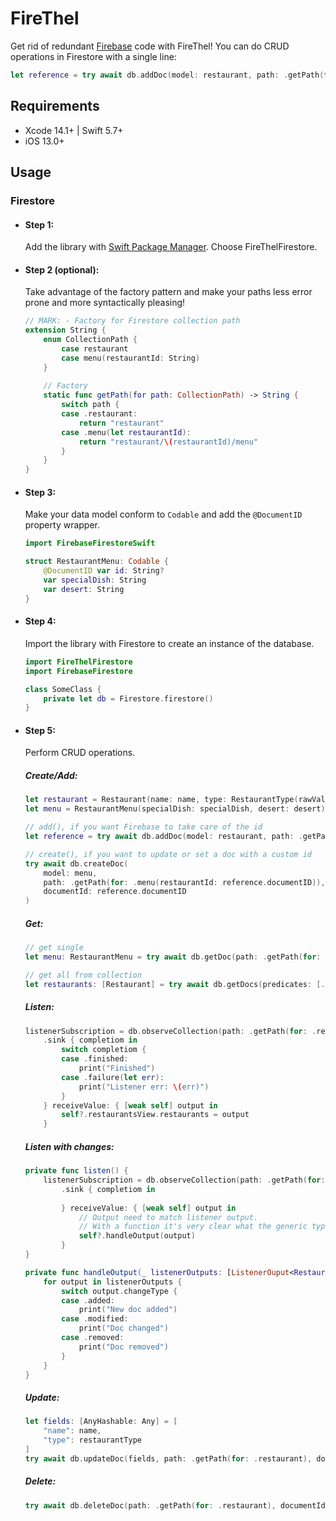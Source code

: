 # FireThel

Get rid of redundant [Firebase](https://github.com/firebase/firebase-ios-sdk)
code
with FireThel! You can do CRUD operations in Firestore with a single line:

```swift
let reference = try await db.addDoc(model: restaurant, path: .getPath(for: .restaurant))
```
## Requirements
* Xcode 14.1+ | Swift 5.7+
* iOS 13.0+

## Usage

### Firestore

* #### Step 1:

    Add the library with [Swift Package Manager](https://www.swift.org/package-manager/). Choose FireThelFirestore.

* #### Step 2 (optional):

    Take advantage of the factory pattern and make your paths less error prone and
more syntactically pleasing!

    ```swift
    // MARK: - Factory for Firestore collection path
    extension String {
        enum CollectionPath {
            case restaurant
            case menu(restaurantId: String)
        }
        
        // Factory
        static func getPath(for path: CollectionPath) -> String {
            switch path {
            case .restaurant:
                return "restaurant"
            case .menu(let restaurantId):
                return "restaurant/\(restaurantId)/menu"
            }
        }
    }
    ```

* #### Step 3:

    Make your data model conform to `Codable` and add the `@DocumentID` property wrapper.  
    
    ```swift
    import FirebaseFirestoreSwift
    
    struct RestaurantMenu: Codable {
        @DocumentID var id: String?
        var specialDish: String
        var desert: String
    }
    ```
 
* #### Step 4: 
    
    Import the library with Firestore to create an instance of the database.

    ```swift
    import FireThelFirestore
    import FirebaseFirestore

    class SomeClass { 
        private let db = Firestore.firestore()
    }
    ```
* #### Step 5:
    
    Perform CRUD operations.

    ##### Create/Add:
    ```swift
    let restaurant = Restaurant(name: name, type: RestaurantType(rawValue: restaurantType)!)
    let menu = RestaurantMenu(specialDish: specialDish, desert: desert)

    // add(), if you want Firebase to take care of the id
    let reference = try await db.addDoc(model: restaurant, path: .getPath(for: .restaurant))

    // create(), if you want to update or set a doc with a custom id
    try await db.createDoc(
        model: menu,
        path: .getPath(for: .menu(restaurantId: reference.documentID)),
        documentId: reference.documentID
    )
    ```

    ##### Get:
    ```swift
    // get single
    let menu: RestaurantMenu = try await db.getDoc(path: .getPath(for: .menu(restaurantId: documentId)), documentId: documentId)

    // get all from collection
    let restaurants: [Restaurant] = try await db.getDocs(predicates: [.limit(to: 5)], path: .getPath(for: .restaurant))
    ```

    ##### Listen:
    ```swift
    listenerSubscription = db.observeCollection(path: .getPath(for: .restaurant), predicates: [.isEqualTo("type", "American")])
        .sink { completiom in
            switch completiom {
            case .finished:
                print("Finished")
            case .failure(let err):
                print("Listener err: \(err)")
            }
        } receiveValue: { [weak self] output in
            self?.restaurantsView.restaurants = output
        }

    ```

    ##### Listen with changes:
    ```swift
    private func listen() {
        listenerSubscription = db.observeCollection(path: .getPath(for: .restaurant), predicates: [.isEqualTo("type", "American")])
            .sink { completiom in
               
            } receiveValue: { [weak self] output in
                // Output need to match listener output.
                // With a function it's very clear what the generic type will be, and the compiler will compile
                self?.handleOutput(output)
            }
    }

    private func handleOutput(_ listenerOutputs: [ListenerOuput<Restaurant>]) {
        for output in listenerOutputs {
            switch output.changeType {
            case .added:
                print("New doc added")
            case .modified:
                print("Doc changed")
            case .removed:
                print("Doc removed")
            }
        }
    }
    ```

    ##### Update:

    ```swift
    let fields: [AnyHashable: Any] = [
        "name": name,
        "type": restaurantType
    ]
    try await db.updateDoc(fields, path: .getPath(for: .restaurant), documentId: documentId)
    ```

    ##### Delete:

    ```swift
    try await db.deleteDoc(path: .getPath(for: .restaurant), documentId: documentId)
    ```
